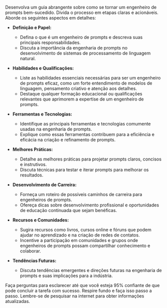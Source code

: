  
Desenvolva um guia abrangente sobre como se tornar um engenheiro de prompts bem-sucedido. Divida o processo em etapas claras e acionáveis. Aborde os seguintes aspectos em detalhes:

- **Definição e Papel:**
  - Defina o que é um engenheiro de prompts e descreva suas principais responsabilidades.
  - Discuta a importância da engenharia de prompts no desenvolvimento de sistemas de processamento de linguagem natural.

- **Habilidades e Qualificações:**
  - Liste as habilidades essenciais necessárias para ser um engenheiro de prompts eficaz, como um forte entendimento de modelos de linguagem, pensamento criativo e atenção aos detalhes.
  - Destaque qualquer formação educacional ou qualificações relevantes que aprimorem a expertise de um engenheiro de prompts.

- **Ferramentas e Tecnologias:**
  - Identifique as principais ferramentas e tecnologias comumente usadas na engenharia de prompts.
  - Explique como essas ferramentas contribuem para a eficiência e eficácia na criação e refinamento de prompts.

- **Melhores Práticas:**
  - Detalhe as melhores práticas para projetar prompts claros, concisos e instrutivos.
  - Discuta técnicas para testar e iterar prompts para melhorar os resultados.

- **Desenvolvimento de Carreira:**
  - Forneça um roteiro de possíveis caminhos de carreira para engenheiros de prompts.
  - Ofereça dicas sobre desenvolvimento profissional e oportunidades de educação continuada que sejam benéficas.

- **Recursos e Comunidades:**
  - Sugira recursos como livros, cursos online e fóruns que podem ajudar no aprendizado e na criação de redes de contatos.
  - Incentive a participação em comunidades e grupos onde engenheiros de prompts possam compartilhar conhecimento e colaborar.

- **Tendências Futuras:**
  - Discuta tendências emergentes e direções futuras na engenharia de prompts e suas implicações para a indústria.

Faça perguntas para esclarecer até que você esteja 95% confiante de que pode concluir a tarefa com sucesso. Respire fundo e faça isso passo a passo. Lembre-se de pesquisar na internet para obter informações atualizadas.
```